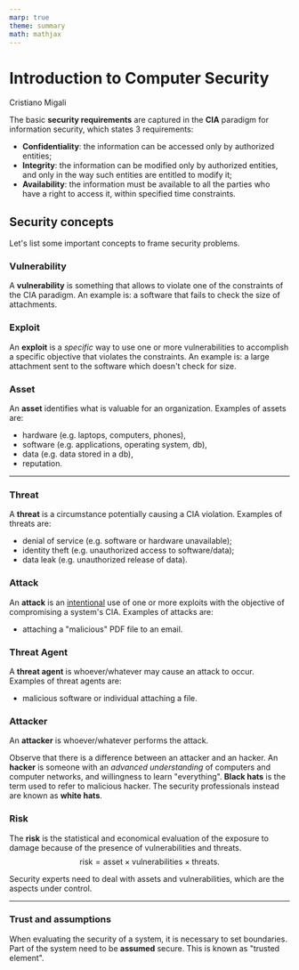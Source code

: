 ```yaml
---
marp: true
theme: summary
math: mathjax
---
```

# Introduction to Computer Security

<div class="author">

Cristiano Migali

</div>

The basic **security requirements** are captured in the **CIA** paradigm for information security, which states 3 requirements:
- **Confidentiality**: the information can be accessed only by authorized entities;
- **Integrity**: the information can be modified only by authorized entities, and only in the way such entities are entitled to modify it;
- **Availability**: the information must be available to all the parties who have a right to access it, within specified time constraints.

## Security concepts

Let's list some important concepts to frame security problems.

### Vulnerability

A **vulnerability** is something that allows to violate one of the constraints of the CIA paradigm.
An example is: a software that fails to check the size of attachments.

### Exploit

An **exploit** is a _specific_ way to use one or more vulnerabilities to accomplish a specific objective that violates the constraints.
An example is: a large attachment sent to the software which doesn't check for size.

### Asset

An **asset** identifies what is valuable for an organization.
Examples of assets are:
- hardware (e.g. laptops, computers, phones),
- software (e.g. applications, operating system, db),
- data (e.g. data stored in a db),
- reputation.

---

### Threat

A **threat** is a circumstance potentially causing a CIA violation.
Examples of threats are:
- denial of service (e.g. software or hardware unavailable);
- identity theft (e.g. unauthorized access to software/data);
- data leak (e.g. unauthorized release of data).

### Attack

An **attack** is an <u>intentional</u> use of one or more exploits with the objective of compromising a system's CIA.
Examples of attacks are:
- attaching a "malicious" PDF file to an email.

### Threat Agent

A **threat agent** is whoever/whatever may cause an attack to occur.
Examples of threat agents are:
- malicious software or individual attaching a file.

### Attacker

An **attacker** is whoever/whatever performs the attack.

Observe that there is a difference between an attacker and an hacker. An **hacker** is someone with an _advanced understanding_ of computers and computer networks, and willingness to learn "everything".
**Black hats** is the term used to refer to malicious hacker. The security professionals instead are known as **white hats**.

### Risk

The **risk** is the statistical and economical evaluation of the exposure to damage because of the presence of vulnerabilities and threats.
$$
\text{risk} = \text{asset} \times \text{vulnerabilities} \times \text{threats}.
$$

Security experts need to deal with assets and vulnerabilities, which are the aspects under control.

---

### Trust and assumptions

When evaluating the security of a system, it is necessary to set boundaries. Part of the system need to be **assumed** secure. This is known as "trusted element".
